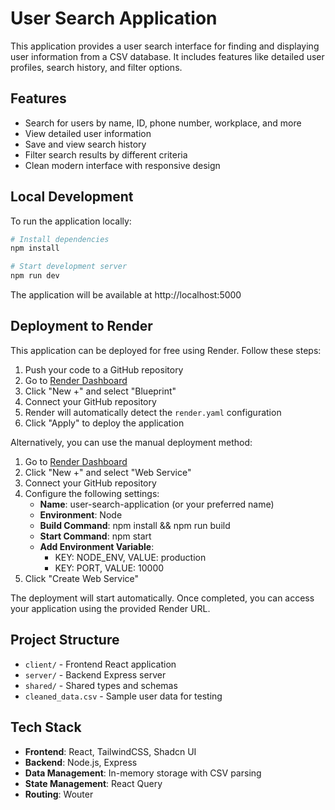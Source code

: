 # User Search Application

This application provides a user search interface for finding and displaying user information from a CSV database. It includes features like detailed user profiles, search history, and filter options.

## Features

- Search for users by name, ID, phone number, workplace, and more
- View detailed user information
- Save and view search history
- Filter search results by different criteria
- Clean modern interface with responsive design

## Local Development

To run the application locally:

```bash
# Install dependencies
npm install

# Start development server
npm run dev
```

The application will be available at http://localhost:5000

## Deployment to Render

This application can be deployed for free using Render. Follow these steps:

1. Push your code to a GitHub repository
2. Go to [Render Dashboard](https://dashboard.render.com/)
3. Click "New +" and select "Blueprint"
4. Connect your GitHub repository
5. Render will automatically detect the `render.yaml` configuration
6. Click "Apply" to deploy the application

Alternatively, you can use the manual deployment method:

1. Go to [Render Dashboard](https://dashboard.render.com/)
2. Click "New +" and select "Web Service"
3. Connect your GitHub repository
4. Configure the following settings:
   - **Name**: user-search-application (or your preferred name)
   - **Environment**: Node
   - **Build Command**: npm install && npm run build
   - **Start Command**: npm start
   - **Add Environment Variable**:
     - KEY: NODE_ENV, VALUE: production
     - KEY: PORT, VALUE: 10000
5. Click "Create Web Service"

The deployment will start automatically. Once completed, you can access your application using the provided Render URL.

## Project Structure

- `client/` - Frontend React application
- `server/` - Backend Express server
- `shared/` - Shared types and schemas
- `cleaned_data.csv` - Sample user data for testing

## Tech Stack

- **Frontend**: React, TailwindCSS, Shadcn UI
- **Backend**: Node.js, Express
- **Data Management**: In-memory storage with CSV parsing
- **State Management**: React Query
- **Routing**: Wouter